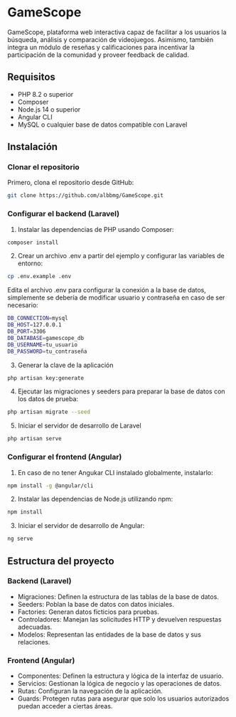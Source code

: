 # GameScope

GameScope, plataforma web interactiva capaz de facilitar a los usuarios la búsqueda, análisis y comparación de videojuegos. Asimismo, también integra un módulo de reseñas y calificaciones para incentivar la participación de la comunidad y proveer feedback de calidad.

## Requisitos

- PHP 8.2 o superior
- Composer
- Node.js 14 o superior
- Angular CLI
- MySQL o cualquier base de datos compatible con Laravel

## Instalación

### Clonar el repositorio

Primero, clona el repositorio desde GitHub:

```bash
git clone https://github.com/albbmg/GameScope.git
```

### Configurar el backend (Laravel)

1. Instalar las dependencias de PHP usando Composer:

```bash
composer install
```

2. Crear un archivo .env a partir del ejemplo y configurar las variables de entorno:

```bash
cp .env.example .env
```

Edita el archivo .env para configurar la conexión a la base de datos, simplemente se debería de modificar usuario y contraseña en caso de ser necesario: 

```bash
DB_CONNECTION=mysql
DB_HOST=127.0.0.1
DB_PORT=3306
DB_DATABASE=gamescope_db
DB_USERNAME=tu_usuario
DB_PASSWORD=tu_contraseña
```

3. Generar la clave de la aplicación

```bash
php artisan key:generate
```

4. Ejecutar las migraciones y seeders para preparar la base de datos con los datos de prueba: 

```bash
php artisan migrate --seed
```

5. Iniciar el servidor de desarrollo de Laravel

```bash
php artisan serve
```
### Configurar el frontend (Angular)

1. En caso de no tener Angukar CLI instalado globalmente, instalarlo:

```bash
npm install -g @angular/cli
```

2. Instalar las dependencias de Node.js utilizando npm:

```bash
npm install
```

3. Iniciar el servidor de desarrollo de Angular:

```bash
ng serve
```

## Estructura del proyecto

### Backend (Laravel)

- Migraciones: Definen la estructura de las tablas de la base de datos.
- Seeders: Poblan la base de datos con datos iniciales.
- Factories: Generan datos ficticios para pruebas.
- Controladores: Manejan las solicitudes HTTP y devuelven respuestas adecuadas.
- Modelos: Representan las entidades de la base de datos y sus relaciones.

### Frontend (Angular)
- Componentes: Definen la estructura y lógica de la interfaz de usuario.
- Servicios: Gestionan la lógica de negocio y las operaciones de datos.
- Rutas: Configuran la navegación de la aplicación.
- Guards: Protegen rutas para asegurar que solo los usuarios autorizados puedan acceder a ciertas áreas.